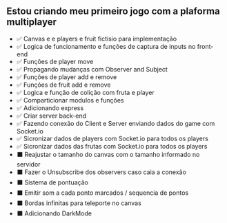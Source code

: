 ## Estou criando meu primeiro jogo com a plaforma multiplayer

- ✅ Canvas e e players e fruit fictisio para implementação
- ✅ Logica de funcionamento e funções de captura de inputs no front-end
- ✅ Funções de player move
- ✅ Propagando mudanças com Observer and Subject
- ✅ Funções de player add e remove
- ✅ Funções de fruit add e remove
- ✅ Logica e função de colição com fruta e player
- ✅ Comparticionar modulos e funções
- ✅ Adicionando express
- ✅ Criar server back-end
- ✅ Fazendo conexão do Client e Server enviando dados do game com Socket.io
- ✅ Sicronizar dados de players com Socket.io para todos os players
- ✅ Sicronizar dados das frutas com Socket.io para todos os players
- ⬛ Reajustar o tamanho do canvas com o tamanho informado no servidor
- ⬛ Fazer o Unsubscribe dos observers caso caia a conexão
- ⬛ Sistema de pontuação
- ⬛ Emitir som a cada ponto marcados / sequencia de pontos
- ⬛ Bordas infinitas para teleporte no canvas
- ⬛ Adicionando DarkMode